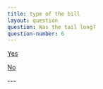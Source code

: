 ```yaml
---
title: type of the bill
layout: question
question: Was the tail long?
question-number: 6
---
```


<p><a href="../birds/franklins-wren-warbler.html" class="btn btn-primary btn-large btn-success">Yes</a></p>   
<p><a href="question-8.html" class="btn btn-primary btn-large btn-warning">No</a></p>
---